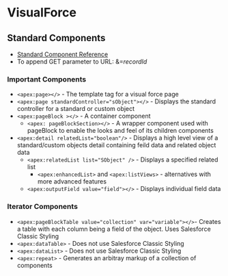 # VisualForce
## Standard Components
* [Standard Component Reference](https://developer.salesforce.com/docs/atlas.en-us.224.0.pages.meta/pages/pages_compref.htm?_ga=2.130643531.557902492.1665069460-1334770197.1660755932)
* To append GET parameter to URL: &=_recordId_
### Important Components
* `<apex:page></>` - The template tag for a visual force page
* `<apex:page standardController="sObject"></>` - Displays the standard controller for a standard or custom object
* `<apex:pageBlock ></>` - A container component
  * `<apex: pageBlockSection></>` - A wrapper component used with pageBlock to enable the looks and feel of its children components
* `<apex:detail relatedList="boolean"/>` - Displays a high level view of a standard/custom objects detail containing feild data and related object data
  * `<apex:relatedList list="SObject" />` - Displays a specified related list
    *  `<apex:enhancedList>` and `<apex:listViews>` - alternatives with more advanced features
  * `<apex:outputField value="field"></>` - Displays individual field data
### Iterator Components
* `<apex:pageBlockTable value="collection" var="variable"></>`- Creates a table with each column being a field of the object. Uses Salesforce Classic Styling
* `<apex:dataTable>` - Does not use Salesforce Classic Styling 
* `<apex:dataList>` - Does not use Salesforce Classic Styling 
* `<apex:repeat>` - Generates an arbitray markup of a collection of components

